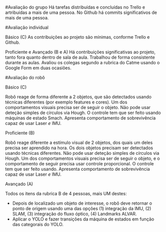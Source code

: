 #Avaliação do grupo
Há tarefas distribuídas e concluídas no Trello e artribuídas a mais de uma pessoa.
No Github há commits significativos de mais de uma pessoa.


#Avaliação individual

Básico (C)
As contribuições ao projeto são mínimas, conforme Trello e Github.

Proficiente e Avançado (B e A)
Há contribuições significativas ao projeto, tanto fora quanto dentro de sala de aula.
Trabalhou de forma consistente durante as aulas.
Avaliou os colegas segundo a rubrica do Catme usando o Google Form em duas
ocasiões.


#Avaliação do robô

Básico (C)

Robô reage de forma diferente a 2 objetos, que são detectados usando técnicas diferentes (por exemplo features e cores).
Um dos comportamentos visuais precisa ser de seguir o objeto.
Não pode usar deteção simples de círculos via Hough.
O controle tem que ser feito usando máquinas de estado Smach.
Apresenta comportamento de sobrevivência capaz de usar Laser _e_ IMU.


Proficiente (B)

Robô reage diferente a estímulo visual de 2 objetos, dos quais um deles precisa ser aprendido na hora.
Os dois objetos precisam ser detectados usando técnicas diferentes.
Não pode usar deteção simples de círculos via Hough.
Um dos comportamentos visuais precisa ser de seguir o objeto, e o comportamento de seguir precisa usar controle proporcional.
O controle tem que ser feito usando.
Apresenta comportamento de sobrevivência capaz de usar Laser _e_ IMU.


Avançado (A)

Todos os itens da rubrica B de 4 pessoas, mais UM destes:
- Depois de localizado um objeto de interesse, o robô deve retornar o ponto de origem usando uma das opções (1) integração da IMU, (2) SLAM, (3) integração do fluxo óptico, (4) Landmarks ALVAR.
- Aplicar o YOLO e fazer transições da máquina de estados em função das categorais do YOLO.



